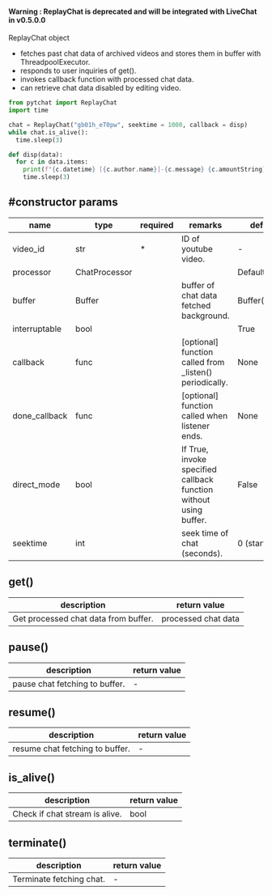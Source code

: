 #### Warning : ReplayChat is deprecated and will be integrated with LiveChat in v0.5.0.0
ReplayChat object 
+ fetches past chat data of archived videos and stores them in buffer with ThreadpoolExecutor.
+ responds to user inquiries of get().
+ invokes callback function with processed chat data.
+ can retrieve chat data disabled by editing video.
```python
from pytchat import ReplayChat
import time

chat = ReplayChat("gb01h_eT0pw", seektime = 1000, callback = disp)
while chat.is_alive():
  time.sleep(3)

def disp(data):
  for c in data.items:
    print(f"{c.datetime} [{c.author.name}]-{c.message} {c.amountString}")
    time.sleep(3)
```
## #constructor params

name|type|required|remarks|default value
---|---|---|---|---
video_id|str|*|ID of youtube video.|-
processor|ChatProcessor|||DefaultProcessor
buffer|Buffer||buffer of chat data fetched background.|Buffer(maxsize=20)
interruptable|bool|||True
callback|func||[optional] function called from _listen() periodically.|None
done_callback|func||[optional] function called when listener ends.|None
direct_mode|bool| |If True, invoke specified callback function without using buffer.|False
seektime|int| |seek time of chat (seconds).|0 (start of chat)
## get()
description|return value
---|---
Get processed chat data from buffer.|processed chat data

## pause()
description|return value
---|---
pause chat fetching to buffer.|-

## resume()
description|return value
---|---
resume chat fetching to buffer.|-

## is_alive()
description|return value
---|---
Check if chat stream is alive.|bool

## terminate()
description|return value
---|---
Terminate fetching chat.|-

